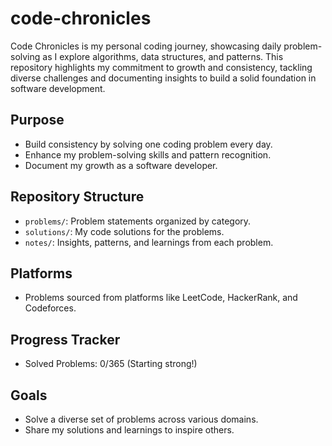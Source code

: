 # code-chronicles

Code Chronicles is my personal coding journey, showcasing daily problem-solving as I explore algorithms, data structures, and patterns. This repository highlights my commitment to growth and consistency, tackling diverse challenges and documenting insights to build a solid foundation in software development.

## Purpose
- Build consistency by solving one coding problem every day.
- Enhance my problem-solving skills and pattern recognition.
- Document my growth as a software developer.

## Repository Structure
- `problems/`: Problem statements organized by category.
- `solutions/`: My code solutions for the problems.
- `notes/`: Insights, patterns, and learnings from each problem.

## Platforms
- Problems sourced from platforms like LeetCode, HackerRank, and Codeforces.

## Progress Tracker
- Solved Problems: 0/365 (Starting strong!)

## Goals
- Solve a diverse set of problems across various domains.
- Share my solutions and learnings to inspire others.
